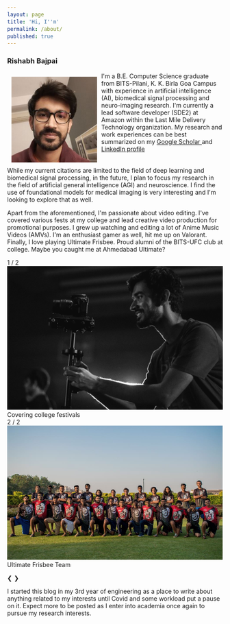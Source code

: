 ```yaml
---
layout: page
title: 'Hi, I''m'
permalink: /about/
published: true
---
```



### Rishabh Bajpai

<div style="float: left">
    <span>
    <img src="/images/LocalGuide.jpg" alt="self pic" style="float: left;width:200px;height:200px;margin:10px">
    I'm a B.E. Computer Science graduate from BITS-Pilani, K. K. Birla Goa Campus with experience in artificial intelligence (AI), 
    biomedical signal processing and neuro-imaging research. I'm currently a lead software developer (SDE2) at Amazon within the 
    Last Mile Delivery Technology organization. My research and work experiences can be best summarized on my 
    <a target="_blank" rel="noopener noreferrer" href="https://scholar.google.com/citations?user={{ site.footer-links.scholar }}"> Google Scholar </a> and 
    <a target="_blank" rel="noopener noreferrer" href="https://www.linkedin.com/in/{{ site.footer-links.linkedin }}"> LinkedIn profile </a>
    </span>
</div>

While my current citations are limited to the field of deep learning and biomedical signal processing, in the future, 
I plan to focus my research in the field of artificial general intelligence (AGI) and neuroscience. I find the use of foundational models 
for medical imaging is very interesting and I'm looking to explore that as well. 

Apart from the aforementioned, I'm passionate about video editing. I've covered various fests at my college and lead creative 
video production for promotional purposes. I grew up watching and editing a lot of Anime Music Videos (AMVs). 
I'm an enthusiast gamer as well, hit me up on Valorant. Finally, I love playing Ultimate Frisbee. 
Proud alumni of the BITS-UFC club at college. Maybe you caught me at Ahmedabad Ultimate?

<!-- Slideshow container -->
<div class="slideshow-container">
  <!-- Full-width images with number and caption text -->
  <div class="mySlides fade">
    <div class="numbertext">1 / 2</div>
    <img src="/images/video.jpg" class="slidepic" alt="pic1">
    <div class="text">Covering college festivals</div>
  </div>

  <div class="mySlides fade">
    <div class="numbertext">2 / 2</div>
    <img src="/images/BITSUFC.png" class="slidepic" alt="pic2">
    <div class="text">Ultimate Frisbee Team</div>
  </div>

  <!-- Next and previous buttons -->
  <a class="prev" onclick="plusSlides(-1)">&#10094;</a>
  <a class="next" onclick="plusSlides(1)">&#10095;</a>
</div>

<!-- The dots/circles -->
<div style="text-align:center">
  <span class="dot" onclick="currentSlide(1)"></span>
  <span class="dot" onclick="currentSlide(2)"></span>
</div> 

I started this blog in my 3rd year of engineering as a place to write about anything related to my interests until Covid 
and some workload put a pause on it. Expect more to be posted as I enter into academia once again to pursue my research interests.

<script>
let slideIndex = 1;
showSlides(slideIndex);

// Next/previous controls
function plusSlides(n) {
  showSlides(slideIndex += n);
}

// Thumbnail image controls
function currentSlide(n) {
  showSlides(slideIndex = n);
}

function showSlides(n) {
  let i;
  let slides = document.getElementsByClassName("mySlides");
  let dots = document.getElementsByClassName("dot");
  if (n > slides.length) {slideIndex = 1}
  if (n < 1) {slideIndex = slides.length}
  for (i = 0; i < slides.length; i++) {
    slides[i].style.display = "none";
  }
  for (i = 0; i < dots.length; i++) {
    dots[i].className = dots[i].className.replace(" active", "");
  }
  slides[slideIndex-1].style.display = "block";
  dots[slideIndex-1].className += " active";
} 
</script>
